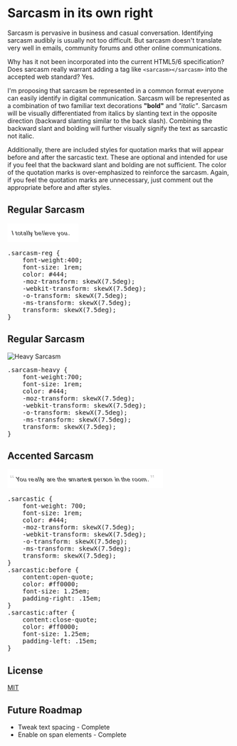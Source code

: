 <link href="sarcasm.css" rel="stylesheet"></link>

# Sarcasm in its own right

Sarcasm is pervasive in business and casual conversation. Identifying sarcasm audibly is usually not too difficult. But sarcasm doesn't translate very well in emails, community forums and other online communications.

Why has it not been incorporated into the current HTML5/6 specification? Does sarcasm really warrant adding a tag like <code>&lt;sarcasm&gt;&lt;/sarcasm&gt;</code> into the accepted web standard? Yes.

I'm proposing that sarcasm be represented in a common format everyone can easily identify in digital communication. Sarcasm will be represented as a combination of two familiar text decorations <strong>"bold"</strong> and <em>"italic"</em>. Sarcasm will be visually differentiated from italics by slanting text in the opposite direction (backward slanting similar to the back slash). Combining the backward slant and bolding will further visually signify the text as sarcastic not italic.

Additionally, there are included styles for quotation marks that will appear before and after the sarcastic text. These are optional and intended for use if you feel that the backward slant and bolding are not sufficient. The color of the quotation marks is over-emphasized to reinforce the sarcasm. Again, if you feel the quotation marks are unnecessary, just comment out the appropriate before and after styles.


## Regular Sarcasm
![Regular Sarcasm](sarcasm1.png "Image of Regular Sarcasm")

<pre>
.sarcasm-reg {
	font-weight:400;
	font-size: 1rem;
	color: #444;
    -moz-transform: skewX(7.5deg);
    -webkit-transform: skewX(7.5deg);
    -o-transform: skewX(7.5deg);
    -ms-transform: skewX(7.5deg);
    transform: skewX(7.5deg);
}
</pre>


## Regular Sarcasm
![Heavy Sarcasm](sarcasm1b.png "Image of Heavy Sarcasm")

<pre>
.sarcasm-heavy {
	font-weight:700;
	font-size: 1rem;
	color: #444;
    -moz-transform: skewX(7.5deg);
    -webkit-transform: skewX(7.5deg);
    -o-transform: skewX(7.5deg);
    -ms-transform: skewX(7.5deg);
    transform: skewX(7.5deg);
}
</pre>



## Accented Sarcasm
![Accented Sarcasm](sarcasm2.png "Image of Accented Sarcasm")
<pre>
.sarcastic {
	font-weight: 700;
	font-size: 1rem;
	color: #444;
    -moz-transform: skewX(7.5deg);
    -webkit-transform: skewX(7.5deg);
    -o-transform: skewX(7.5deg);
    -ms-transform: skewX(7.5deg);
    transform: skewX(7.5deg);
}
.sarcastic:before {
	content:open-quote;
	color: #ff0000;
	font-size: 1.25em;
	padding-right: .15em;
}
.sarcastic:after {
	content:close-quote;
	color: #ff0000;
	font-size: 1.25em;
	padding-left: .15em;
}
</pre>


## License
[MIT](LICENSE.md)


## Future Roadmap

+ Tweak text spacing - Complete
+ Enable on span elements - Complete
